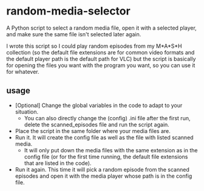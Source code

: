 # random-media-selector
A Python script to select a random media file, open it with a selected player, and make sure the same file isn't selected later again.

I wrote this script so I could play random episodes from my M\*A\*S\*H collection (so the default file extensions are for common video formats and the default player path is the default path for VLC) but the script is basically for opening the files you want with the program you want, so you can use it for whatever.

## usage
* [Optional] Change the global variables in the code to adapt to your situation.
  * You can also directly change the (config) .ini file after the first run, delete the scanned_episodes file and run the script again.
* Place the script in the same folder where your media files are.
* Run it. It will create the config file as well as the file with listed scanned media.
  * It will only put down the media files with the same extension as in the config file (or for the first time running, the default file extensions that are listed in the code).
* Run it again. This time it will pick a random episode from the scanned episodes and open it with the media player whose path is in the config file.
